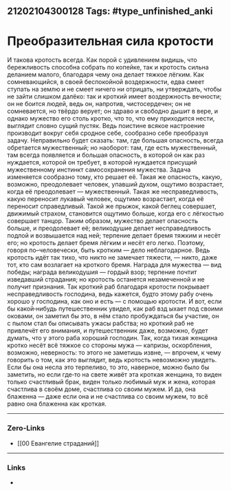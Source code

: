 21202104300128
Tags: #type_unfinished_anki 
---
# Преобразительная сила кротости

И такова кротость всегда. Как порой с удивлением видишь, что бережливость способна собрать по копейке, так и кротость сильна деланием малого, благодаря чему она делает тяжкое лёгким. Как сомневающийся, в своей беспокойной воздержности, едва смеет ступать на землю и не смеет ничего ни отрицать, ни утверждать, чтобы не зайти слишком далёко: так и кроткий имеет воздержность вечности; он не боится людей, ведь он, напротив, чистосердечен; он не сомневается, но твёрдо верует; он здраво и свободно дышит в вере, и однако мужество его столь кротко, что то, что ему приходится нести, выглядит словно сущий пустяк. Ведь поистине всякое настроение производит вокруг себя сродное себе, сообразно себе преобразуя задачу. Неправильно будет сказать: там, где большая опасность, всегда обретается мужественный; но наоборот: там, где есть мужественный, там всегда появляется и большая опасность, в которой он как раз нуждается, которой он требует, в которой нуждается присущий мужественному инстинкт самосохранения мужества. Задача изменяется сообразно тому, кто решает её. Такая же опасность, какую, возможно, преодолевает человек, упавший духом, ощутимо возрастает, когда её преодолевает — мужественный. Такая же несправедливость, какую переносит лукавый человек, ощутимо возрастает, когда её переносит справедливый. Такой же прыжок, какой беглец совершает, движимый страхом, становится ощутимо больше, когда его с лёгкостью совершает танцор. Таким образом, мужество делает опасность больше, и преодолевает её; великодушие делает несправедливость подлой и возвышается над ней; терпение делает бремя тяжким и несёт его; но кротость делает бремя лёгким и несёт его легко. Поэтому, говоря по–человечески, быть кротким — дело неблагодарное. Ведь кротость идёт так тихо, что никто не замечает тяжести, — никто, даже тот, кто сам возлагает на кроткого бремя. Награда для мужества — вид победы; награда великодушия — гордый взор; терпение почтит изведавший страдания; но кротость останется незамеченной и не получит признания. Так кроткий раб благодаря кротости покрывает несправедливость господина, ведь кажется, будто этому рабу очень хорошо у господина, как оно и есть — с помощью кротости. И вот, если бы какой‑нибудь путешественник увидел, как раб взд ыхает под своими оковами, он заметил бы это, в нём стало пробуждаться бы участие, он с пылом стал бы описывать ужасы рабства; но кроткий раб не привлечёт его внимания, и путешественник даже, возможно, будет думать, что у этого раба хороший господин. Так, когда тихая женщина кротко несёт всё тяжкое со стороны мужа — капризы, оскорбления, возможно, неверность: то этого не заметишь извне, — впрочем, к чему говорить о том, как это выглядит, ведь кротость невозможно увидеть. Если бы она несла это терпеливо, то это, наверное, можно было бы заметить, но если где‑то на свете живёт эта кроткая женщина, то виден только счастливый брак, виден только любимый муж и жена, которая счастлива в своём доме, счастлива со своим мужем. И да, она блаженна — даже если она и не счастлива со своим мужем, то всё равно она блаженна как кроткая.

---
### Zero-Links
- [[00 Евангелие страданий]]
---
### Links
-
